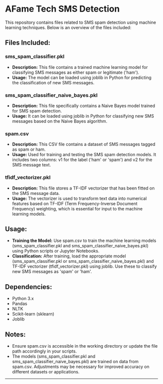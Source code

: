 
# AFame Tech SMS Detection

This repository contains files related to SMS spam detection using machine learning techniques. Below is an overview of the files included:

## Files Included:

### sms_spam_classifier.pkl
- **Description:** This file contains a trained machine learning model for classifying SMS messages as either spam or legitimate ('ham').
- **Usage:** The model can be loaded using joblib in Python for predicting the classification of new SMS messages.

### sms_spam_classifier_naive_bayes.pkl
- **Description:** This file specifically contains a Naive Bayes model trained for SMS spam detection.
- **Usage:** It can be loaded using joblib in Python for classifying new SMS messages based on the Naive Bayes algorithm.

### spam.csv
- **Description:** This CSV file contains a dataset of SMS messages tagged as spam or ham.
- **Usage:** Used for training and testing the SMS spam detection models. It includes two columns: v1 for the label ('ham' or 'spam') and v2 for the SMS message text.

### tfidf_vectorizer.pkl
- **Description:** This file stores a TF-IDF vectorizer that has been fitted on the SMS message data.
- **Usage:** The vectorizer is used to transform text data into numerical features based on TF-IDF (Term Frequency-Inverse Document Frequency) weighting, which is essential for input to the machine learning models.

## Usage:

- **Training the Model:** Use spam.csv to train the machine learning models (sms_spam_classifier.pkl and sms_spam_classifier_naive_bayes.pkl) using Python scripts or Jupyter Notebooks.
- **Classification:** After training, load the appropriate model (sms_spam_classifier.pkl or sms_spam_classifier_naive_bayes.pkl) and TF-IDF vectorizer (tfidf_vectorizer.pkl) using joblib. Use these to classify new SMS messages as 'spam' or 'ham'.

## Dependencies:

- Python 3.x
- Pandas
- NLTK
- Scikit-learn (sklearn)
- Joblib

## Notes:

- Ensure spam.csv is accessible in the working directory or update the file path accordingly in your scripts.
- The models (sms_spam_classifier.pkl and sms_spam_classifier_naive_bayes.pkl) are trained on data from spam.csv. Adjustments may be necessary for improved accuracy on different datasets or applications.

---
